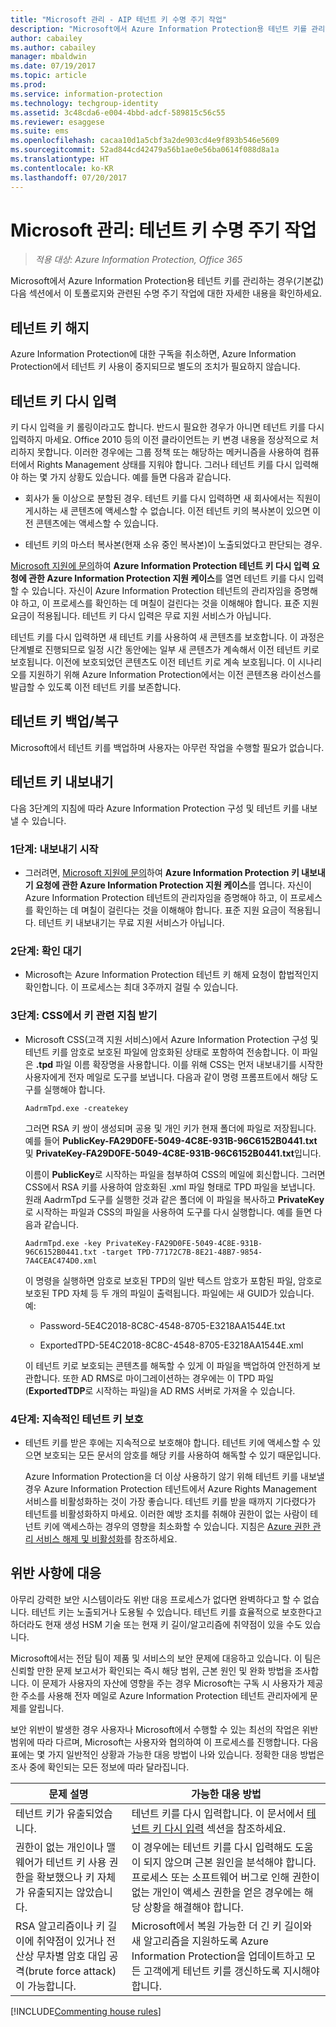 ```yaml
---
title: "Microsoft 관리 - AIP 테넌트 키 수명 주기 작업"
description: "Microsoft에서 Azure Information Protection용 테넌트 키를 관리하는 경우(기본값)와 관련하여 수명 주기 작업에 대한 정보를 제공합니다."
author: cabailey
ms.author: cabailey
manager: mbaldwin
ms.date: 07/19/2017
ms.topic: article
ms.prod: 
ms.service: information-protection
ms.technology: techgroup-identity
ms.assetid: 3c48cda6-e004-4bbd-adcf-589815c56c55
ms.reviewer: esaggese
ms.suite: ems
ms.openlocfilehash: cacaa10d1a5cbf3a2de903cd4e9f893b546e5609
ms.sourcegitcommit: 52ad844cd42479a56b1ae0e56ba0614f088d8a1a
ms.translationtype: HT
ms.contentlocale: ko-KR
ms.lasthandoff: 07/20/2017
---
```

# <a name="microsoft-managed-tenant-key-lifecycle-operations"></a>Microsoft 관리: 테넌트 키 수명 주기 작업

>*적용 대상: Azure Information Protection, Office 365*

Microsoft에서 Azure Information Protection용 테넌트 키를 관리하는 경우(기본값) 다음 섹션에서 이 토폴로지와 관련된 수명 주기 작업에 대한 자세한 내용을 확인하세요.

## <a name="revoke-your-tenant-key"></a>테넌트 키 해지
Azure Information Protection에 대한 구독을 취소하면, Azure Information Protection에서 테넌트 키 사용이 중지되므로 별도의 조치가 필요하지 않습니다.

## <a name="rekey-your-tenant-key"></a>테넌트 키 다시 입력
키 다시 입력을 키 롤링이라고도 합니다. 반드시 필요한 경우가 아니면 테넌트 키를 다시 입력하지 마세요. Office 2010 등의 이전 클라이언트는 키 변경 내용을 정상적으로 처리하지 못합니다. 이러한 경우에는 그룹 정책 또는 해당하는 메커니즘을 사용하여 컴퓨터에서 Rights Management 상태를 지워야 합니다. 그러나 테넌트 키를 다시 입력해야 하는 몇 가지 상황도 있습니다. 예를 들면 다음과 같습니다.

-   회사가 둘 이상으로 분할된 경우. 테넌트 키를 다시 입력하면 새 회사에서는 직원이 게시하는 새 콘텐츠에 액세스할 수 없습니다. 이전 테넌트 키의 복사본이 있으면 이전 콘텐츠에는 액세스할 수 있습니다.

-   테넌트 키의 마스터 복사본(현재 소유 중인 복사본)이 노출되었다고 판단되는 경우.

[Microsoft 지원에 문의](../get-started/information-support.md#to-contact-microsoft-support)하여 **Azure Information Protection 테넌트 키 다시 입력 요청에 관한 Azure Information Protection 지원 케이스**를 열면 테넌트 키를 다시 입력할 수 있습니다. 자신이 Azure Information Protection 테넌트의 관리자임을 증명해야 하고, 이 프로세스를 확인하는 데 며칠이 걸린다는 것을 이해해야 합니다. 표준 지원 요금이 적용됩니다. 테넌트 키 다시 입력은 무료 지원 서비스가 아닙니다.

테넌트 키를 다시 입력하면 새 테넌트 키를 사용하여 새 콘텐츠를 보호합니다. 이 과정은 단계별로 진행되므로 일정 시간 동안에는 일부 새 콘텐츠가 계속해서 이전 테넌트 키로 보호됩니다. 이전에 보호되었던 콘텐츠도 이전 테넌트 키로 계속 보호됩니다. 이 시나리오를 지원하기 위해 Azure Information Protection에서는 이전 콘텐츠용 라이선스를 발급할 수 있도록 이전 테넌트 키를 보존합니다.

## <a name="backup-and-recover-your-tenant-key"></a>테넌트 키 백업/복구
Microsoft에서 테넌트 키를 백업하며 사용자는 아무런 작업을 수행할 필요가 없습니다.

## <a name="export-your-tenant-key"></a>테넌트 키 내보내기
다음 3단계의 지침에 따라 Azure Information Protection 구성 및 테넌트 키를 내보낼 수 있습니다.

### <a name="step-1-initiate-export"></a>1단계: 내보내기 시작

-   그러려면, [Microsoft 지원에 문의](../get-started/information-support.md#to-contact-microsoft-support)하여 **Azure Information Protection 키 내보내기 요청에 관한 Azure Information Protection 지원 케이스**를 엽니다. 자신이 Azure Information Protection 테넌트의 관리자임을 증명해야 하고, 이 프로세스를 확인하는 데 며칠이 걸린다는 것을 이해해야 합니다. 표준 지원 요금이 적용됩니다. 테넌트 키 내보내기는 무료 지원 서비스가 아닙니다.

### <a name="step-2-wait-for-verification"></a>2단계: 확인 대기

-   Microsoft는 Azure Information Protection 테넌트 키 해제 요청이 합법적인지 확인합니다. 이 프로세스는 최대 3주까지 걸릴 수 있습니다.

### <a name="step-3-receive-key-instructions-from-css"></a>3단계: CSS에서 키 관련 지침 받기

-   Microsoft CSS(고객 지원 서비스)에서 Azure Information Protection 구성 및 테넌트 키를 암호로 보호된 파일에 암호화된 상태로 포함하여 전송합니다. 이 파일은 **.tpd** 파일 이름 확장명을 사용합니다. 이를 위해 CSS는 먼저 내보내기를 시작한 사용자에게 전자 메일로 도구를 보냅니다. 다음과 같이 명령 프롬프트에서 해당 도구를 실행해야 합니다.

    ```
    AadrmTpd.exe -createkey
    ```
    그러면 RSA 키 쌍이 생성되며 공용 및 개인 키가 현재 폴더에 파일로 저장됩니다. 예를 들어 **PublicKey-FA29D0FE-5049-4C8E-931B-96C6152B0441.txt** 및 **PrivateKey-FA29D0FE-5049-4C8E-931B-96C6152B0441.txt**입니다.

    이름이 **PublicKey**로 시작하는 파일을 첨부하여 CSS의 메일에 회신합니다. 그러면 CSS에서 RSA 키를 사용하여 암호화된 .xml 파일 형태로 TPD 파일을 보냅니다. 원래 AadrmTpd 도구를 실행한 것과 같은 폴더에 이 파일을 복사하고 **PrivateKey**로 시작하는 파일과 CSS의 파일을 사용하여 도구를 다시 실행합니다. 예를 들면 다음과 같습니다.

    ```
    AadrmTpd.exe -key PrivateKey-FA29D0FE-5049-4C8E-931B-96C6152B0441.txt -target TPD-77172C7B-8E21-48B7-9854-7A4CEAC474D0.xml
    ```
    이 명령을 실행하면 암호로 보호된 TPD의 일반 텍스트 암호가 포함된 파일, 암호로 보호된 TPD 자체 등 두 개의 파일이 출력됩니다. 파일에는 새 GUID가 있습니다. 예:
     
    - Password-5E4C2018-8C8C-4548-8705-E3218AA1544E.txt

    - ExportedTPD-5E4C2018-8C8C-4548-8705-E3218AA1544E.xml

    이 테넌트 키로 보호되는 콘텐츠를 해독할 수 있게 이 파일을 백업하여 안전하게 보관합니다. 또한 AD RMS로 마이그레이션하는 경우에는 이 TPD 파일(**ExportedTDP**로 시작하는 파일)을 AD RMS 서버로 가져올 수 있습니다.

### <a name="step-4-ongoing-protect-your-tenant-key"></a>4단계: 지속적인 테넌트 키 보호

-   테넌트 키를 받은 후에는 지속적으로 보호해야 합니다. 테넌트 키에 액세스할 수 있으면 보호되는 모든 문서의 암호를 해당 키를 사용하여 해독할 수 있기 때문입니다.

    Azure Information Protection을 더 이상 사용하기 않기 위해 테넌트 키를 내보낼 경우 Azure Information Protection 테넌트에서 Azure Rights Management 서비스를 비활성화하는 것이 가장 좋습니다. 테넌트 키를 받을 때까지 기다렸다가 테넌트를 비활성화하지 마세요. 이러한 예방 조치를 취해야 권한이 없는 사람이 테넌트 키에 액세스하는 경우의 영향을 최소화할 수 있습니다. 지침은 [Azure 권한 관리 서비스 해제 및 비활성화](decommission-deactivate.md)를 참조하세요.

## <a name="respond-to-a-breach"></a>위반 사항에 대응
아무리 강력한 보안 시스템이라도 위반 대응 프로세스가 없다면 완벽하다고 할 수 없습니다. 테넌트 키는 노출되거나 도용될 수 있습니다. 테넌트 키를 효율적으로 보호한다고 하더라도 현재 생성 HSM 기술 또는 현재 키 길이/알고리즘에 취약점이 있을 수도 있습니다.

Microsoft에서는 전담 팀이 제품 및 서비스의 보안 문제에 대응하고 있습니다. 이 팀은 신뢰할 만한 문제 보고서가 확인되는 즉시 해당 범위, 근본 원인 및 완화 방법을 조사합니다. 이 문제가 사용자의 자산에 영향을 주는 경우 Microsoft는 구독 시 사용자가 제공한 주소를 사용해 전자 메일로 Azure Information Protection 테넌트 관리자에게 문제를 알립니다.

보안 위반이 발생한 경우 사용자나 Microsoft에서 수행할 수 있는 최선의 작업은 위반 범위에 따라 다르며, Microsoft는 사용자와 협의하여 이 프로세스를 진행합니다. 다음 표에는 몇 가지 일반적인 상황과 가능한 대응 방법이 나와 있습니다. 정확한 대응 방법은 조사 중에 확인되는 모든 정보에 따라 달라집니다.

|문제 설명|가능한 대응 방법|
|------------------------|-------------------|
|테넌트 키가 유출되었습니다.|테넌트 키를 다시 입력합니다. 이 문서에서 [테넌트 키 다시 입력](operations-microsoft-managed-tenant-key.md#rekey-your-tenant-key) 섹션을 참조하세요.|
|권한이 없는 개인이나 맬웨어가 테넌트 키 사용 권한을 확보했으나 키 자체가 유출되지는 않았습니다.|이 경우에는 테넌트 키를 다시 입력해도 도움이 되지 않으며 근본 원인을 분석해야 합니다. 프로세스 또는 소프트웨어 버그로 인해 권한이 없는 개인이 액세스 권한을 얻은 경우에는 해당 상황을 해결해야 합니다.|
|RSA 알고리즘이나 키 길이에 취약점이 있거나 전산상 무차별 암호 대입 공격(brute force attack)이 가능합니다.|Microsoft에서 복원 가능한 더 긴 키 길이와 새 알고리즘을 지원하도록 Azure Information Protection을 업데이트하고 모든 고객에게 테넌트 키를 갱신하도록 지시해야 합니다.|

[!INCLUDE[Commenting house rules](../includes/houserules.md)]

